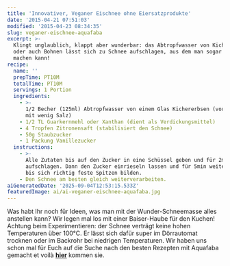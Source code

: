 ```yaml
---
title: 'Innovativer, Veganer Eischnee ohne Eiersatzprodukte'
date: '2015-04-21 07:51:03'
modified: '2015-04-23 08:34:35'
slug: veganer-eischnee-aquafaba
excerpt: >-
  Klingt unglaublich, klappt aber wunderbar: das Abtropfwasser von Kichererbsen
  oder auch Bohnen lässt sich zu Schnee aufschlagen, aus dem man sogar Baiser
  machen kann!
recipe:
  name: ''
  prepTime: PT10M
  totalTime: PT10M
  servings: 1 Portion
  ingredients:
    - >-
      1/2 Becher (125ml) Abtropfwasser von einem Glas Kichererbsen (vorzugsweise
      mit wenig Salz)
    - 1/2 TL Guarkernmehl oder Xanthan (dient als Verdickungsmittel)
    - 4 Tropfen Zitronensaft (stabilisiert den Schnee)
    - 50g Staubzucker
    - 1 Packung Vanillezucker
  instructions:
    - >-
      Alle Zutaten bis auf den Zucker in eine Schüssel geben und für 2min
      aufschlagen. Dann den Zucker einrieseln lassen und für 5min weiterschlagen
      bis sich richtig feste Spitzen bilden.
    - Den Schnee am besten gleich weiterverarbeiten.
aiGeneratedDate: '2025-09-04T12:53:15.533Z'
featuredImage: ai/ai-veganer-eischnee-aquafaba.jpg
---
```


Was habt Ihr noch für Ideen, was man mit der Wunder-Schneemasse alles anstellen kann? Wir legen mal los mit einer Baiser-Haube für den Kuchen! Achtung beim Experimentieren: der Schnee verträgt keine hohen Temperaturen über 100°C. Er lässt sich dafür super im Dörrautomat trocknen oder im Backrohr bei niedrigen Temperaturen. Wir haben uns schon mal für Euch auf die Suche nach den besten Rezepten mit Aquafaba gemacht et voilà [**hier**](https://www.veganblatt.com/aquafaba-rezepte) kommen sie.
